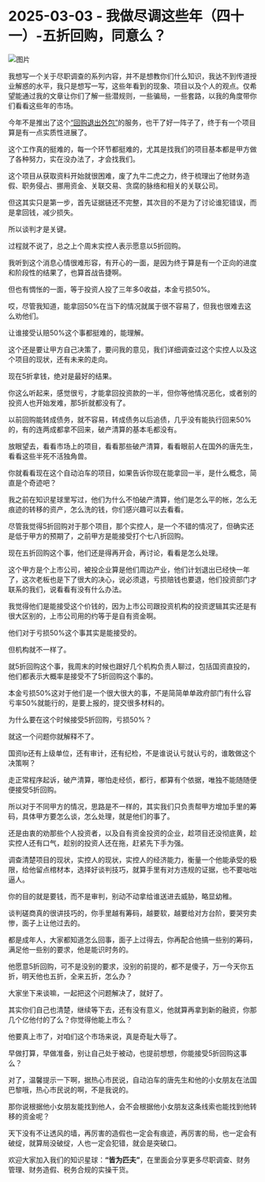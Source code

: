 # 2025-03-03 - 我做尽调这些年（四十一）-五折回购，同意么？

![图片](https://mmbiz.qpic.cn/mmbiz_jpg/JTrAVGgvYREKVeica5Sdiceo9hVYia4PJL3EWXl58kkd0mickuZMLz28OCUxTWmGtlUbic3jpzBibNMv0jVW2Dhb4sHg/640?wx_fmt=jpeg&from=appmsg&tp=webp&wxfrom=5&wx_lazy=1)

我想写一个关于尽职调查的系列内容，并不是想教你们什么知识，我达不到传道授业解惑的水平，我只是想写一写，这些年看到的现象、项目以及个人的观点。仅希望能通过我的文章让你们了解一些潜规则，一些骗局，一些套路，以我的角度带你们看看这些年的市场。

今年不是推出了这个[“回购退出外包”](https://mp.weixin.qq.com/s?__biz=MzUyNTI2NTY0MQ==&mid=2247489722&idx=1&sn=e6ae1a09bee91ec0ad34b4f5e6ab8636&scene=21#wechat_redirect)的服务，也干了好一阵子了，终于有一个项目算是有一点实质性进展了。

这个工作真的挺难的，每一个环节都挺难的，尤其是找我们的项目基本都是甲方做了各种努力，实在没办法了，才会找我们。

这个项目从获取资料开始就很困难，废了九牛二虎之力，终于梳理出了他财务造假、职务侵占、挪用资金、关联交易、贪腐的脉络和相关的关联公司。

但这其实只是第一步，首先证据链还不完整，其次目的不是为了讨论谁犯错误，而是拿回钱，减少损失。

所以谈判才是关键。

过程就不说了，总之上个周末实控人表示愿意以5折回购。

我听到这个消息心情很难形容，有开心的一面，是因为终于算是有一个正向的进度和阶段性的结果了，也算首战告捷啊。

但也有惆怅的一面，等于投资人投了三年多0收益，本金亏损50%。

哎，尽管我知道，能拿回50%在当下的情况就属于很不容易了，但我也很难去这么劝他们。

让谁接受认赔50%这个事都挺难的，能理解。

这个还是要让甲方自己决策了，要问我的意见，我们详细调查过这个实控人以及这个项目的现状，还有未来的走向。

现在5折拿钱，绝对是最好的结果。

你这么听起来，感觉很亏，才能拿回投资款的一半，但你等他情况恶化，或者别的投资人也开始发难，那5折就都没有了。

以前回购能转成债务，就不容易，转成债务以后追债，几乎没有能执行回来50%的，有的连两成都拿不回来，破产清算的基本毛都没有。

放眼望去，看看市场上的项目，看看那些破产清算，看看眼前人在国外的唐先生，看看这些半死不活独角兽。

你就看看现在这个自动泊车的项目，如果告诉你现在能拿回一半，是什么概念，简直是个奇迹吧？

我之前在知识星球里写过，他们为什么不怕破产清算，他们是怎么平的帐，怎么无痕迹的转移的资产，怎么洗的钱，你们感兴趣可以去看看。

尽管我觉得5折回购对于那个项目，那个实控人，是一个不错的情况了，但确实还是低于甲方的预期了，之前甲方是能接受打个七八折回购。

现在五折回购这个事，他们还是得再开会，再讨论，看看是怎么处理。

这个甲方是个上市公司，被投企业算是他们周边产业，他们计划退出已经快一年了，这次老板也是下了很大的决心，说必须退，亏损赔钱也要退，他们投资部门才联系的我们，说看看有没有什么办法。

我觉得他们是能接受这个价钱的，因为上市公司跟投资机构的投资逻辑其实还是有很大区别的，上市公司用的约等于是自有资金啊。

他们对于亏损50%这个事其实是能接受的。

但机构就不一样了。

就5折回购这个事，我周末的时候也跟好几个机构负责人聊过，包括国资直投的，他们都表示大概率是接受不了5折回购这个事的。

本金亏损50%这对于他们是一个很大很大的事，不是简简单单政府部门有什么容亏率50%就能行的，是要上报的，提交很多材料的。

为什么要在这个时候接受5折回购，亏损50%？

就这一个问题你就解释不了。

国资lp还有上级单位，还有审计，还有纪检，不是谁说认亏就认亏的，谁敢做这个决策啊？

走正常程序起诉，破产清算，哪怕走经侦，都行，都算有个依据，唯独不能随随便便接受5折回购。

所以对于不同甲方的情况，思路是不一样的，其实我们只负责帮甲方增加手里的筹码，具体甲方要怎么谈，怎么处理，就是他们的事了。

还是由衷的劝那些个人投资者，以及自有资金投资的企业，趁项目还没彻底黄，趁实控人还有口气，趁别的投资人还在拖，赶紧先下手为强。

调查清楚项目的现状，实控人的现状，实控人的经济能力，衡量一个他能承受的极限，给他留点棺材本，选择好谈判技巧，就算手里有对方违规的证据，也不要咄咄逼人。

你的目的就是要钱，而不是审判，别动不动拿给谁送进去威胁，略显幼稚。

谈判磋商真的很讲技巧的，你手里越有筹码，越要软，越要给对方台阶，要哭穷卖惨，面子上让他过去的。

都是成年人，大家都知道怎么回事，面子上过得去，你再配合他搞一些别的筹码，满足他一些别的要求，他是能识时务的。

他愿意5折回购，可不是没别的要求，没别的前提的，都不是傻子，万一今天你五折，明天他也五折，全来五折，怎么办？

大家坐下来谈嘛，一起把这个问题解决了，就好了。

其实你们自己也清楚，继续等下去，还有没有意义，他就算再拿到新的融资，你那几个亿他付的了么？你觉得他能上市么？

他要真上市了，对咱们这个市场来说，真是奇耻大辱了。

早做打算，早做准备，别让自己处于被动，也提前想想，你能接受5折回购这事么？

对了，温馨提示一下啊，据热心市民说，自动泊车的唐先生和他的小女朋友在法国巴黎哦，热心市民说的啊，不是我说的。

那你说根据他小女朋友能找到他人，会不会根据他小女朋友这条线索也能找到他转移的资金呢？

天下没有不让透风的墙，再厉害的造假也一定会有痕迹，再厉害的局，也一定会有破绽，就算局没破绽，人也一定会犯错，就会是突破口。

欢迎大家加入我们的知识星球：**“皆为匹夫”**，在里面会分享更多尽职调查、财务管理、财务造假、税务合规的实操干货。